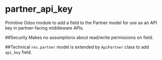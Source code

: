 # partner_api_key
Primitive Odoo module to add a field to the Partner model for use as an API key
in partner-facing middleware APIs.

##Security
Makes no assumptions about read/write permissions on field.

##Technical
`res.partner` model is extended by `ApiPartner` class to add `api_key` field.
